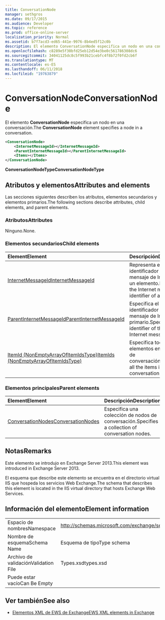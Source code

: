 ```yaml
---
title: ConversationNode
manager: sethgros
ms.date: 09/17/2015
ms.audience: Developer
ms.topic: reference
ms.prod: office-online-server
localization_priority: Normal
ms.assetid: b7f7acd3-ed65-441e-9976-8b4ed5f12c0b
description: El elemento ConversationNode especifica un nodo en una conversación.
ms.openlocfilehash: c8289e5f30bfd25eb12d54e3be0c561786308dc6
ms.sourcegitcommit: 34041125dc8c5f993b21cebfc4f8b72f0fd2cb6f
ms.translationtype: MT
ms.contentlocale: es-ES
ms.lasthandoff: 06/11/2018
ms.locfileid: "19763879"
---
```

# <a name="conversationnode"></a><span data-ttu-id="80235-103">ConversationNode</span><span class="sxs-lookup"><span data-stu-id="80235-103">ConversationNode</span></span>

<span data-ttu-id="80235-104">El elemento **ConversationNode** especifica un nodo en una conversación.</span><span class="sxs-lookup"><span data-stu-id="80235-104">The **ConversationNode** element specifies a node in a conversation.</span></span> 
  
```XML
<ConversationNode>
    <InternetMessageId></InternetMessageId>
    <ParentInternetMessageId></ParentInternetMessageId>
    <Items></Items>
</ConversationNode>
```

 <span data-ttu-id="80235-105">**ConversationNodeType**</span><span class="sxs-lookup"><span data-stu-id="80235-105">**ConversationNodeType**</span></span>
## <a name="attributes-and-elements"></a><span data-ttu-id="80235-106">Atributos y elementos</span><span class="sxs-lookup"><span data-stu-id="80235-106">Attributes and elements</span></span>

<span data-ttu-id="80235-107">Las secciones siguientes describen los atributos, elementos secundarios y elementos primarios.</span><span class="sxs-lookup"><span data-stu-id="80235-107">The following sections describe attributes, child elements, and parent elements.</span></span>
  
### <a name="attributes"></a><span data-ttu-id="80235-108">Atributos</span><span class="sxs-lookup"><span data-stu-id="80235-108">Attributes</span></span>

<span data-ttu-id="80235-109">Ninguno.</span><span class="sxs-lookup"><span data-stu-id="80235-109">None.</span></span>
  
### <a name="child-elements"></a><span data-ttu-id="80235-110">Elementos secundarios</span><span class="sxs-lookup"><span data-stu-id="80235-110">Child elements</span></span>

|<span data-ttu-id="80235-111">**Element**</span><span class="sxs-lookup"><span data-stu-id="80235-111">**Element**</span></span>|<span data-ttu-id="80235-112">**Descripción**</span><span class="sxs-lookup"><span data-stu-id="80235-112">**Description**</span></span>|
|:-----|:-----|
|[<span data-ttu-id="80235-113">InternetMessageId</span><span class="sxs-lookup"><span data-stu-id="80235-113">InternetMessageId</span></span>](internetmessageid.md) <br/> |<span data-ttu-id="80235-114">Representa el identificador de mensaje de Internet de un elemento.</span><span class="sxs-lookup"><span data-stu-id="80235-114">Represents the Internet message identifier of an item.</span></span>  <br/> |
|[<span data-ttu-id="80235-115">ParentInternetMessageId</span><span class="sxs-lookup"><span data-stu-id="80235-115">ParentInternetMessageId</span></span>](parentinternetmessageid.md) <br/> |<span data-ttu-id="80235-116">Especifica el identificador del mensaje de Internet primario.</span><span class="sxs-lookup"><span data-stu-id="80235-116">Specifies the identifier of the parent Internet message.</span></span>  <br/> |
|[<span data-ttu-id="80235-117">ItemId (NonEmptyArrayOfItemIdsType)</span><span class="sxs-lookup"><span data-stu-id="80235-117">ItemIds (NonEmptyArrayOfItemIdsType)</span></span>](itemids-nonemptyarrayofitemidstype.md) <br/> |<span data-ttu-id="80235-118">Especifica todos los elementos en el nodo de conversación.</span><span class="sxs-lookup"><span data-stu-id="80235-118">Specifies all the items in the conversation node.</span></span>  <br/> |
   
### <a name="parent-elements"></a><span data-ttu-id="80235-119">Elementos principales</span><span class="sxs-lookup"><span data-stu-id="80235-119">Parent elements</span></span>

|<span data-ttu-id="80235-120">**Element**</span><span class="sxs-lookup"><span data-stu-id="80235-120">**Element**</span></span>|<span data-ttu-id="80235-121">**Descripción**</span><span class="sxs-lookup"><span data-stu-id="80235-121">**Description**</span></span>|
|:-----|:-----|
|[<span data-ttu-id="80235-122">ConversationNodes</span><span class="sxs-lookup"><span data-stu-id="80235-122">ConversationNodes</span></span>](conversationnodes.md) <br/> |<span data-ttu-id="80235-123">Especifica una colección de nodos de conversación.</span><span class="sxs-lookup"><span data-stu-id="80235-123">Specifies a collection of conversation nodes.</span></span>  <br/> |
   
## <a name="remarks"></a><span data-ttu-id="80235-124">Notas</span><span class="sxs-lookup"><span data-stu-id="80235-124">Remarks</span></span>

<span data-ttu-id="80235-125">Este elemento se introdujo en Exchange Server 2013.</span><span class="sxs-lookup"><span data-stu-id="80235-125">This element was introduced in Exchange Server 2013.</span></span>
  
<span data-ttu-id="80235-126">El esquema que describe este elemento se encuentra en el directorio virtual IIS que hospeda los servicios Web Exchange.</span><span class="sxs-lookup"><span data-stu-id="80235-126">The schema that describes this element is located in the IIS virtual directory that hosts Exchange Web Services.</span></span>
  
## <a name="element-information"></a><span data-ttu-id="80235-127">Información del elemento</span><span class="sxs-lookup"><span data-stu-id="80235-127">Element information</span></span>

|||
|:-----|:-----|
|<span data-ttu-id="80235-128">Espacio de nombres</span><span class="sxs-lookup"><span data-stu-id="80235-128">Namespace</span></span>  <br/> |http://schemas.microsoft.com/exchange/services/2006/types  <br/> |
|<span data-ttu-id="80235-129">Nombre de esquema</span><span class="sxs-lookup"><span data-stu-id="80235-129">Schema Name</span></span>  <br/> |<span data-ttu-id="80235-130">Esquema de tipo</span><span class="sxs-lookup"><span data-stu-id="80235-130">Type schema</span></span>  <br/> |
|<span data-ttu-id="80235-131">Archivo de validación</span><span class="sxs-lookup"><span data-stu-id="80235-131">Validation File</span></span>  <br/> |<span data-ttu-id="80235-132">Types.xsd</span><span class="sxs-lookup"><span data-stu-id="80235-132">types.xsd</span></span>  <br/> |
|<span data-ttu-id="80235-133">Puede estar vacío</span><span class="sxs-lookup"><span data-stu-id="80235-133">Can Be Empty</span></span>  <br/> ||
   
## <a name="see-also"></a><span data-ttu-id="80235-134">Ver también</span><span class="sxs-lookup"><span data-stu-id="80235-134">See also</span></span>



- [<span data-ttu-id="80235-135">Elementos XML de EWS de Exchange</span><span class="sxs-lookup"><span data-stu-id="80235-135">EWS XML elements in Exchange</span></span>](ews-xml-elements-in-exchange.md)

